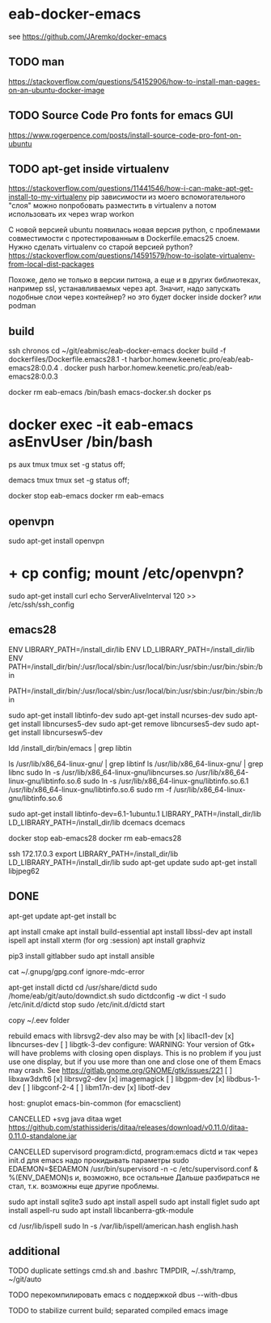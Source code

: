 # eab-docker-emacs

see https://github.com/JAremko/docker-emacs

## TODO man

https://stackoverflow.com/questions/54152906/how-to-install-man-pages-on-an-ubuntu-docker-image

## TODO Source Code Pro fonts for emacs GUI

https://www.rogerpence.com/posts/install-source-code-pro-font-on-ubuntu

## TODO apt-get inside virtualenv

https://stackoverflow.com/questions/11441546/how-i-can-make-apt-get-install-to-my-virtualenv
pip зависимости из моего вспомогательного "слоя" можно попробовать разместить в virtualenv
а потом использовать их через wrap workon

С новой версией ubuntu появилась новая версия python, с проблемами
совместимости с протестированным в Dockerfile.emacs25 слоем.
Нужно сделать virtualenv со старой версией python?
https://stackoverflow.com/questions/14591579/how-to-isolate-virtualenv-from-local-dist-packages

Похоже, дело не только в версии питона, а еще и в других библиотеках,
например ssl, устанавливаемых через apt. Значит, надо запускать
подобные слои через контейнер? но это будет docker inside docker? или podman

## build

ssh chronos
cd ~/git/eabmisc/eab-docker-emacs
docker build -f dockerfiles/Dockerfile.emacs28.1 -t harbor.homew.keenetic.pro/eab/eab-emacs28:0.0.4 .
docker push harbor.homew.keenetic.pro/eab/eab-emacs28:0.0.3

docker rm eab-emacs
/bin/bash emacs-docker.sh
docker ps
# docker exec -it eab-emacs asEnvUser /bin/bash
ps aux 
tmux
tmux set -g status off;

demacs
tmux
tmux set -g status off;

docker stop eab-emacs
docker rm eab-emacs


## openvpn 

sudo apt-get install openvpn
# + cp config; mount /etc/openvpn?
sudo apt-get install curl
echo     ServerAliveInterval 120 >> /etc/ssh/ssh_config


## emacs28

ENV LIBRARY_PATH=/install_dir/lib
ENV LD_LIBRARY_PATH=/install_dir/lib
ENV PATH=/install_dir/bin/:/usr/local/sbin:/usr/local/bin:/usr/sbin:/usr/bin:/sbin:/bin

PATH=/install_dir/bin/:/usr/local/sbin:/usr/local/bin:/usr/sbin:/usr/bin:/sbin:/bin

sudo apt-get install libtinfo-dev
sudo apt-get install ncurses-dev
sudo apt-get install libncurses5-dev
sudo apt-get remove libncurses5-dev
sudo apt-get install libncursesw5-dev

ldd /install_dir/bin/emacs | grep libtin

ls /usr/lib/x86_64-linux-gnu/ | grep libtinf
ls /usr/lib/x86_64-linux-gnu/ | grep libnc
sudo ln -s /usr/lib/x86_64-linux-gnu/libncurses.so /usr/lib/x86_64-linux-gnu/libtinfo.so.6
sudo ln -s /usr/lib/x86_64-linux-gnu/libtinfo.so.6.1 /usr/lib/x86_64-linux-gnu/libtinfo.so.6
sudo rm -f /usr/lib/x86_64-linux-gnu/libtinfo.so.6

sudo apt-get install libtinfo-dev=6.1-1ubuntu.1
LIBRARY_PATH=/install_dir/lib LD_LIBRARY_PATH=/install_dir/lib dcemacs
dcemacs

docker stop eab-emacs28
docker rm eab-emacs28



ssh 172.17.0.3
export LIBRARY_PATH=/install_dir/lib LD_LIBRARY_PATH=/install_dir/lib
sudo apt-get update
sudo apt-get install libjpeg62

## DONE

apt-get update
apt-get install bc

apt install cmake
apt install build-essential
apt install libssl-dev
apt install ispell
apt install xterm (for org :session)
apt install graphviz

pip3 install gitlabber
sudo apt install ansible

cat ~/.gnupg/gpg.conf
ignore-mdc-error


<!-- dictionary -->
apt-get install dictd
cd /usr/share/dictd
sudo /home/eab/git/auto/downdict.sh
sudo dictdconfig -w
dict -I
sudo /etc/init.d/dictd stop
sudo /etc/init.d/dictd start

copy ~/.eev folder

rebuild emacs with librsvg2-dev
also may be with
[x] libacl1-dev
[x] libncurses-dev
[ ] libgtk-3-dev
configure: WARNING: Your version of Gtk+ will have problems with
       closing open displays.  This is no problem if you just use
       one display, but if you use more than one and close one of them
       Emacs may crash.
       See https://gitlab.gnome.org/GNOME/gtk/issues/221
[ ] libxaw3dxft6
[x] librsvg2-dev
[x] imagemagick
[ ] libgpm-dev
[x] libdbus-1-dev
[ ] libgconf-2-4
[ ] libm17n-dev
[x] libotf-dev

host:
gnuplot
emacs-bin-common (for emacsclient)

CANCELLED +svg java ditaa
wget https://github.com/stathissideris/ditaa/releases/download/v0.11.0/ditaa-0.11.0-standalone.jar

CANCELLED supervisord program:dictd, program:emacs
dictd и так через init.d
для emacs надо прокидывать параметры 
sudo EDAEMON=$EDAEMON /usr/bin/supervisord -n -c /etc/supervisord.conf &
%(ENV_DAEMON)s
и, возможно, все остальные
Дальше разбираться не стал, т.к. возможны еще другие проблемы.

sudo apt install sqlite3
sudo apt install aspell
sudo apt install figlet
sudo apt install aspell-ru
sudo apt install libcanberra-gtk-module

cd /usr/lib/ispell
sudo ln -s /var/lib/ispell/american.hash english.hash

## additional

TODO duplicate settings cmd.sh and .bashrc
TMPDIR, ~/.ssh/tramp, ~/git/auto

TODO перекомпилировать emacs с поддержкой dbus --with-dbus

TODO to stabilize current build; separated compiled emacs image
